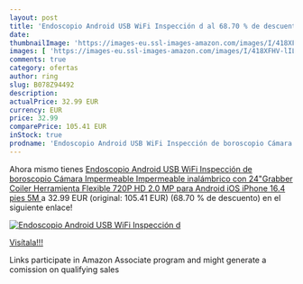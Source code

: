 ```yaml
---
layout: post
title: 'Endoscopio Android USB WiFi Inspección d al 68.70 % de descuento'
date: 
thumbnailImage: 'https://images-eu.ssl-images-amazon.com/images/I/418XFHV-lIL._SL200_.jpg'
images: [ 'https://images-eu.ssl-images-amazon.com/images/I/418XFHV-lIL._SL200_.jpg' ]
comments: true
category: ofertas
author: ring
slug: B078Z94492
description:
actualPrice: 32.99 EUR
currency: EUR
price: 32.99
comparePrice: 105.41 EUR
inStock: true
prodname: 'Endoscopio Android USB WiFi Inspección de boroscopio Cámara Impermeable Impermeable inalámbrico con 24"Grabber Coiler Herramienta Flexible 720P HD 2.0 MP para Android  iOS  iPhone 16.4 pies  5M '
---
```


Ahora mismo tienes [Endoscopio Android USB WiFi Inspección de boroscopio Cámara Impermeable Impermeable inalámbrico con 24"Grabber Coiler Herramienta Flexible 720P HD 2.0 MP para Android  iOS  iPhone 16.4 pies  5M ](https://www.amazon.es/dp/B078Z94492/?tag=tolees-21) a 32.99 EUR (original: 105.41 EUR) (68.70 %  de descuento) en el siguiente enlace!

[![Endoscopio Android USB WiFi Inspección d](https://images-eu.ssl-images-amazon.com/images/I/418XFHV-lIL._SL200_.jpg)](https://www.amazon.es/dp/B078Z94492/?tag=tolees-21)

[Visítala!!!](https://www.amazon.es/dp/B078Z94492/?tag=tolees-21)

Links participate in Amazon Associate program and might generate a comission on qualifying sales
